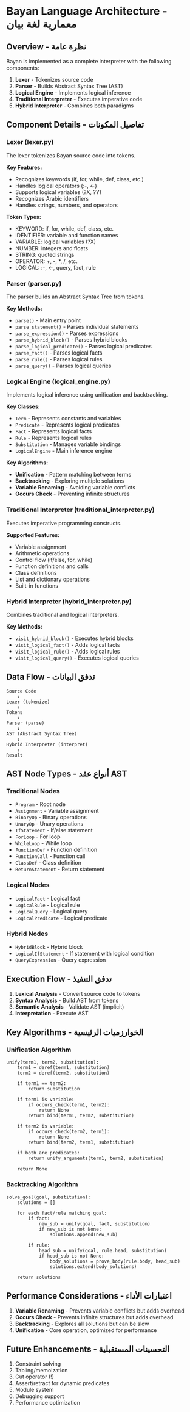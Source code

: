 # Bayan Language Architecture - معمارية لغة بيان

## Overview - نظرة عامة

Bayan is implemented as a complete interpreter with the following components:

1. **Lexer** - Tokenizes source code
2. **Parser** - Builds Abstract Syntax Tree (AST)
3. **Logical Engine** - Implements logical inference
4. **Traditional Interpreter** - Executes imperative code
5. **Hybrid Interpreter** - Combines both paradigms

## Component Details - تفاصيل المكونات

### Lexer (lexer.py)

The lexer tokenizes Bayan source code into tokens.

**Key Features:**
- Recognizes keywords (if, for, while, def, class, etc.)
- Handles logical operators (:-, ←)
- Supports logical variables (?X, ?Y)
- Recognizes Arabic identifiers
- Handles strings, numbers, and operators

**Token Types:**
- KEYWORD: if, for, while, def, class, etc.
- IDENTIFIER: variable and function names
- VARIABLE: logical variables (?X)
- NUMBER: integers and floats
- STRING: quoted strings
- OPERATOR: +, -, *, /, etc.
- LOGICAL: :-, ←, query, fact, rule

### Parser (parser.py)

The parser builds an Abstract Syntax Tree from tokens.

**Key Methods:**
- `parse()` - Main entry point
- `parse_statement()` - Parses individual statements
- `parse_expression()` - Parses expressions
- `parse_hybrid_block()` - Parses hybrid blocks
- `parse_logical_predicate()` - Parses logical predicates
- `parse_fact()` - Parses logical facts
- `parse_rule()` - Parses logical rules
- `parse_query()` - Parses logical queries

### Logical Engine (logical_engine.py)

Implements logical inference using unification and backtracking.

**Key Classes:**
- `Term` - Represents constants and variables
- `Predicate` - Represents logical predicates
- `Fact` - Represents logical facts
- `Rule` - Represents logical rules
- `Substitution` - Manages variable bindings
- `LogicalEngine` - Main inference engine

**Key Algorithms:**
- **Unification** - Pattern matching between terms
- **Backtracking** - Exploring multiple solutions
- **Variable Renaming** - Avoiding variable conflicts
- **Occurs Check** - Preventing infinite structures

### Traditional Interpreter (traditional_interpreter.py)

Executes imperative programming constructs.

**Supported Features:**
- Variable assignment
- Arithmetic operations
- Control flow (if/else, for, while)
- Function definitions and calls
- Class definitions
- List and dictionary operations
- Built-in functions

### Hybrid Interpreter (hybrid_interpreter.py)

Combines traditional and logical interpreters.

**Key Methods:**
- `visit_hybrid_block()` - Executes hybrid blocks
- `visit_logical_fact()` - Adds logical facts
- `visit_logical_rule()` - Adds logical rules
- `visit_logical_query()` - Executes logical queries

## Data Flow - تدفق البيانات

```
Source Code
    ↓
Lexer (tokenize)
    ↓
Tokens
    ↓
Parser (parse)
    ↓
AST (Abstract Syntax Tree)
    ↓
Hybrid Interpreter (interpret)
    ↓
Result
```

## AST Node Types - أنواع عقد AST

### Traditional Nodes
- `Program` - Root node
- `Assignment` - Variable assignment
- `BinaryOp` - Binary operations
- `UnaryOp` - Unary operations
- `IfStatement` - If/else statement
- `ForLoop` - For loop
- `WhileLoop` - While loop
- `FunctionDef` - Function definition
- `FunctionCall` - Function call
- `ClassDef` - Class definition
- `ReturnStatement` - Return statement

### Logical Nodes
- `LogicalFact` - Logical fact
- `LogicalRule` - Logical rule
- `LogicalQuery` - Logical query
- `LogicalPredicate` - Logical predicate

### Hybrid Nodes
- `HybridBlock` - Hybrid block
- `LogicalIfStatement` - If statement with logical condition
- `QueryExpression` - Query expression

## Execution Flow - تدفق التنفيذ

1. **Lexical Analysis** - Convert source code to tokens
2. **Syntax Analysis** - Build AST from tokens
3. **Semantic Analysis** - Validate AST (implicit)
4. **Interpretation** - Execute AST

## Key Algorithms - الخوارزميات الرئيسية

### Unification Algorithm

```
unify(term1, term2, substitution):
    term1 = deref(term1, substitution)
    term2 = deref(term2, substitution)
    
    if term1 == term2:
        return substitution
    
    if term1 is variable:
        if occurs_check(term1, term2):
            return None
        return bind(term1, term2, substitution)
    
    if term2 is variable:
        if occurs_check(term2, term1):
            return None
        return bind(term2, term1, substitution)
    
    if both are predicates:
        return unify_arguments(term1, term2, substitution)
    
    return None
```

### Backtracking Algorithm

```
solve_goal(goal, substitution):
    solutions = []
    
    for each fact/rule matching goal:
        if fact:
            new_sub = unify(goal, fact, substitution)
            if new_sub is not None:
                solutions.append(new_sub)
        
        if rule:
            head_sub = unify(goal, rule.head, substitution)
            if head_sub is not None:
                body_solutions = prove_body(rule.body, head_sub)
                solutions.extend(body_solutions)
    
    return solutions
```

## Performance Considerations - اعتبارات الأداء

1. **Variable Renaming** - Prevents variable conflicts but adds overhead
2. **Occurs Check** - Prevents infinite structures but adds overhead
3. **Backtracking** - Explores all solutions but can be slow
4. **Unification** - Core operation, optimized for performance

## Future Enhancements - التحسينات المستقبلية

1. Constraint solving
2. Tabling/memoization
3. Cut operator (!)
4. Assert/retract for dynamic predicates
5. Module system
6. Debugging support
7. Performance optimization


